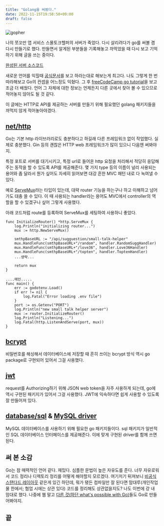 ```yaml
---
title: "Golang을 써봤다."
date: 2022-11-15T19:58:50+09:00
draft: false
---
```


![gopher](/images/Go/gologo.png)

나의 쪼꼬만 앱 서비스 스몰토크헬퍼의 서버가 죽었다. 다시 살리려다가 go를 써볼 겸 다시 만들기로 했다. 만들면서 알게된 부분들을 기록해놓고 까먹었을 때 다시 보고 기억하기 위해 글을 쓰는 중이다.

[완성된 서버 소스코드](https://github.com/yonmoyonmo/new_small_talk_helper_server/tree/main/newServer)

새로운 언어를 익힐때 [공식문서](https://go.dev/doc/tutorial/getting-started)를 보고 하라는대로 해보는게 최고다. 나도 그렇게 한 번 따라해보고 Go의 컨셉을 어느정도 익혔다. 그 후 [freeCodeCamp go tutorial](https://www.youtube.com/watch?v=YS4e4q9oBaU)을 보고 조금 더 배웠다. 언어 그 자체에 대한 정보는 언제든지 다른 곳에서 찾아 볼 수 있으므로 적어놓지 않아도 될 것 같다.

이 글에는 HTTP로 API를 제공하는 서버를 만들기 위해 필요했던 golang 패키지들을 까먹지 않게 적어놓아야겠다.

## [net/http](https://pkg.go.dev/net/http)

Go는 기본 http 라이브러리로도 충분하다고 하길래 다른 프레임워크 없이 작업했다. 실제로 충분했다. Gin 등의 괜찮은 HTTP web 프레임워크가 많이 있으니 다음엔 써봐야지.

특정 포트로 서버를 대기시키고, 특정 url로 들어온 http 요청을 처리해서 적당히 응답해주는 동작을 할 수 있도록 API를 제공해준다. 몇 가지 type 등의 이름이 널리 사용되는 용어와 좀 달라서 뭔가 싶어도 자세히 읽어보면 대강 흔한 MVC 패턴 내로 다 녹여낼 수 있다.

예로 [ServeMux](https://pkg.go.dev/net/http#ServeMux)라는 타입이 있는데, 대략 router 기능을 하는구나 하고 이해하고 넘어가도 대충 쓸 수 있다. 이 때 사용되는 handler라는 용어도 MVC에서 controller의 역할을 할 수 있겠구나 싶어 그렇게 사용했다.

아래 코드처럼 route를 등록하여 ServeMux를 세팅하여 사용하니 좋았다.

```
func InitializeRouter() *http.ServeMux {
	log.Println("initializing router...")
	mux := http.NewServeMux()

	smthpBaseURL := "/api/sugguestion/small-talk-helper"
	mux.HandleFunc(smthpBaseURL+"/random", handler.RandomSuggHandler)
	mux.HandleFunc(smthpBaseURL+"/love36", handler.Love36Handler)
	mux.HandleFunc(smthpBaseURL+"/topten", handler.ToptenHandler)
	...생략...

	return mux
}

....메인.....
func main() {
	err := godotenv.Load()
	if err != nil {
		log.Fatal("Error loading .env file")
	}
	port := os.Getenv("PORT")
	log.Println("new small talk helper server")
	mux := router.InitializeRouter()
	log.Println("Listening...")
	log.Fatal(http.ListenAndServe(port, mux))
}
```

## [bcrypt](https://pkg.go.dev/golang.org/x/crypto/bcrypt)

비밀번호를 해싱해서 데이터베이스에 저장할 때 흔히 쓰이는 bcrypt 방식 역시 go package로 구현되어 있어서 그걸 사용했다.

## [jwt](https://pkg.go.dev/github.com/golang-jwt/jwt#section-readme)

request를 Authorizing하기 위해 JSON web token을 자주 사용하게 되는데, go에 역시 구현된 패키지가 있어서 그걸 사용했다. JWT에 익숙하다면 쉽게 사용할 수 있도록 잘 만들어져 있다.

## [database/sql](https://pkg.go.dev/database/sql) & [MySQL driver](https://pkg.go.dev/github.com/go-sql-driver/mysql)

MySQL 데이터베이스를 사용하기 위해 필요한 go 패키지들이다. sql 패키지가 일반적인 SQL 데이터베이스 인터페이스를 제공해준다. 이에 맞게 구현된 driver를 함께 쓰면 된다.

## 써 본 소감

Go는 참 매력적인 언어 같다. 재밌다. 심플한 문법이 높은 자유도를 준다. 너무 자유로워서 코드 정리나 디렉토리 정리를 어떻게 해야할지 모르겠다. 여기저기 뒤져보니 [비공식 스탠다드 레이아웃](https://github.com/golang-standards/project-layout) 같은게 있긴 하던데, 뭐가 됐든 컴파일만 잘 된다면 맘대루(개인작업물 한에서; 협업 시에는 상관 있다) 코드를 정리해도 상관없을지도? 나도 이번에 걍 내 맘대로 했다. 나중에 웹 말고 [다른 것(하단 what's possible with Go)](https://go.dev/)들도 Go로 만들어봐야지.

## 끝
